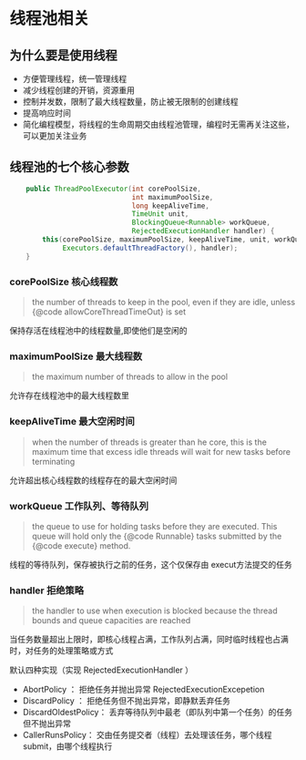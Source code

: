 # 线程池相关



## 为什么要是使用线程

- 方便管理线程，统一管理线程
- 减少线程创建的开销，资源重用
- 控制并发数，限制了最大线程数量，防止被无限制的创建线程
- 提高响应时间
- 简化编程模型，将线程的生命周期交由线程池管理，编程时无需再关注这些，可以更加关注业务



## 线程池的七个核心参数


```java
    public ThreadPoolExecutor(int corePoolSize,
                              int maximumPoolSize,
                              long keepAliveTime,
                              TimeUnit unit,
                              BlockingQueue<Runnable> workQueue,
                              RejectedExecutionHandler handler) {
        this(corePoolSize, maximumPoolSize, keepAliveTime, unit, workQueue,
             Executors.defaultThreadFactory(), handler);
    }
```

### corePoolSize 核心线程数
> the number of threads to keep in the pool, even if they are idle, unless {@code allowCoreThreadTimeOut} is set    

保持存活在线程池中的线程数量,即使他们是空闲的

### maximumPoolSize 最大线程数
> the maximum number of threads to allow in the pool

允许存在线程池中的最大线程数里

### keepAliveTime 最大空闲时间
> when the number of threads is greater than he core, this is the maximum time that excess idle threads will wait for new tasks before terminating    

允许超出核心线程数的线程存在的最大空闲时间

### workQueue 工作队列、等待队列
> the queue to use for holding tasks before they are executed.  This queue will hold only the {@code Runnable} tasks submitted by the {@code execute} method.

线程的等待队列，保存被执行之前的任务，这个仅保存由 execut方法提交的任务

### handler 拒绝策略
> the handler to use when execution is blocked because the thread bounds and queue capacities are reached

当任务数量超出上限时，即核心线程占满，工作队列占满，同时临时线程也占满时，对任务的处理策略或方式

默认四种实现（实现 RejectedExecutionHandler ）
- AbortPolicy ： 拒绝任务并抛出异常 RejectedExecutionExcepetion
- DiscardPolicy ： 拒绝任务但不抛出异常，即静默丢弃任务
- DiscardOldestPolicy： 丢弃等待队列中最老（即队列中第一个任务）的任务但不抛出异常
- CallerRunsPolicy： 交由任务提交者（线程）去处理该任务，哪个线程submit，由哪个线程执行


